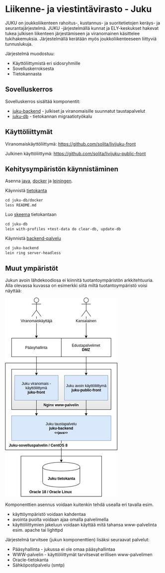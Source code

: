 Liikenne- ja viestintävirasto - Juku
===

JUKU on joukkoliikenteen rahoitus-, kustannus- ja suoritetietojen keräys- ja seurantajärjestelmä. 
JUKU -järjestelmällä kunnat ja ELY-keskukset hakevat tukea julkisen liikenteen järjestämiseen ja viranomainen käsittelee tukihakemuksia. 
Järjestelmällä kerätään myös joukkoliikenteeseen liittyviä tunnuslukuja. 

Järjestelmä muodostuu:
- Käyttöliittymistä eri sidosryhmille
- Sovelluskerroksesta
- Tietokannasta

Sovelluskerros
--------------
Sovelluskerros sisältää komponentit:
- [juku-backend](/juku-backend) - julkiset ja viranomaisille suunnatut taustapalvelut
- [juku-db](/juku-db) - tietokannan migraatiotyökalu

Käyttöliittymät
---------------

Viranomaiskäyttöliittymä: https://github.com/solita/livijuku-front

Julkinen käyttöliittymä: https://github.com/solita/livijuku-public-front

Kehitysympäristön käynnistäminen
--------------------------------

Asenna [java][java], [docker][docker] ja [leiningen][leiningen].

Käynnistä [tietokanta](/juku-db/docker)

    cd juku-db/docker
    less README.md

Luo [skeema](/juku-db) tietokantaan

    cd juku-db
	lein with-profiles +test-data do clear-db, update-db

Käynnistä [backend-palvelu](/juku-backend)

    cd juku-backend
    lein ring server-headless

Muut ympäristöt
---

Jukun avoin lähdekoodiosa ei kiinnitä tuotantoympäristön arkkitehtuuria. 
Alla olevassa kuvassa on esimerkki siitä miltä tuotantoympäristö voisi näyttää:

![juku](juku.png)

Komponenttien asennus voidaan kuitenkin tehdä usealla eri tavalla esim. 
- käyttöympäristö voidaan kahdentaa
- avointa puolta voidaan ajaa omalla palvelimella
- käyttöliittymien jakeluun voidaan käyttää mitä tahansa www-palvelinta esim. apache tai lighttpd

Järjestelmä tarvitsee (jukun komponenttien) lisäksi seuraavat palvelut:
- Pääsyhallinta - jukussa ei ole omaa pääsyhallintaa
- WWW-palvelin - käyttöliittymät tarvitsevat erillisen www-palvelimen
- Oracle-tietokanta
- Sähköpostipalvelu (smtp)


[java]: https://openjdk.java.net/
[docker]: https://www.docker.com/
[leiningen]: https://leiningen.org/
